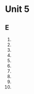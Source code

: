 <style>
q {color:transparent; border-bottom: solid 1px #333}
q:hover {color:inherit}
q:before {content: ""}
q:after {content: ""}
</style>

# Unit 5
## E
1.
2.
3.
4.
5.
6.
7.
8.
9.
10.
